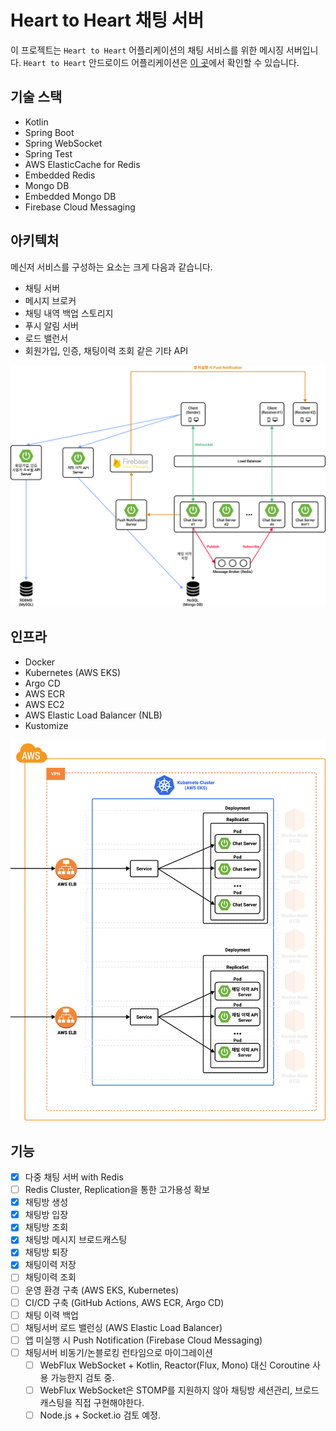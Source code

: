 # Heart to Heart 채팅 서버
이 프로젝트는 `Heart to Heart` 어플리케이션의 채팅 서비스를 위한 메시징 서버입니다. `Heart to Heart` 안드로이드 어플리케이션은 [이 곳](https://github.com/yologger/heart-to-heart-android)에서 확인할 수 있습니다.

## 기술 스택
- Kotlin
- Spring Boot
- Spring WebSocket
- Spring Test
- AWS ElasticCache for Redis
- Embedded Redis
- Mongo DB
- Embedded Mongo DB
- Firebase Cloud Messaging

## 아키텍처
메신저 서비스를 구성하는 요소는 크게 다음과 같습니다.

- 채팅 서버
- 메시지 브로커
- 채팅 내역 백업 스토리지
- 푸시 알림 서버
- 로드 밸런서
- 회원가입, 인증, 채팅이력 조회 같은 기타 API

![](./imgs/a.png)

## 인프라

- Docker
- Kubernetes (AWS EKS)
- Argo CD
- AWS ECR
- AWS EC2
- AWS Elastic Load Balancer (NLB)
- Kustomize

![](./imgs/b.png)

## 기능
- [x] 다중 채팅 서버 with Redis
- [ ] Redis Cluster, Replication을 통한 고가용성 확보
- [x] 채팅방 생성
- [x] 채팅방 입장
- [x] 채팅방 조회
- [x] 채팅방 메시지 브로드캐스팅
- [x] 채팅방 퇴장
- [x] 채팅이력 저장
- [ ] 채팅이력 조회
- [ ] 운영 환경 구축 (AWS EKS, Kubernetes)
- [ ] CI/CD 구축 (GitHub Actions, AWS ECR, Argo CD)
- [ ] 채팅 이력 백업 
- [ ] 채팅서버 로드 밸런싱 (AWS Elastic Load Balancer)
- [ ] 앱 미실행 시 Push Notification (Firebase Cloud Messaging)
- [ ] 채팅서버 비동기/논블로킹 런타임으로 마이그레이션
  - [ ] WebFlux WebSocket + Kotlin, Reactor(Flux, Mono) 대신 Coroutine 사용 가능한지 검토 중.
  - [ ] WebFlux WebSocket은 STOMP를 지원하지 않아 채팅방 세션관리, 브로드캐스팅을 직접 구현해야한다.
  - [ ] Node.js + Socket.io 검토 예정.